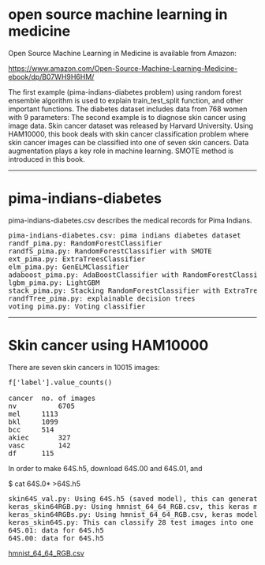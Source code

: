 # open source machine learning in medicine

Open Source Machine Learning in Medicine is available from Amazon:

https://www.amazon.com/Open-Source-Machine-Learning-Medicine-ebook/dp/B07WH9H6HM/

The first example (pima-indians-diabetes problem) using random forest ensemble algorithm is used to explain train_test_split function, and other important functions. The diabetes dataset includes data from 768 women with 9 parameters:
The second example is to diagnose skin cancer using image data. Skin cancer dataset was released by Harvard University.
Using HAM10000, this book deals with skin cancer classification problem where skin cancer images can be classified into one of seven skin cancers. Data augmentation plays a key role in machine learning. SMOTE method is introduced in this book.

------------------------------------------
# pima-indians-diabetes
pima-indians-diabetes.csv describes the medical records for Pima Indians.
<pre>
pima-indians-diabetes.csv: pima indians diabetes dataset
randf_pima.py: RandomForestClassifier
randfS_pima.py: RandomForestClassifier with SMOTE
ext_pima.py: ExtraTreesClassifier
elm_pima.py: GenELMClassifier
adaboost_pima.py: AdaBoostClassifier with RandomForestClassifier
lgbm_pima.py: LightGBM
stack_pima.py: Stacking RandomForestClassifier with ExtraTreesClassifier
randfTree_pima.py: explainable decision trees
voting_pima.py: Voting classifier
</pre>
-----------------------------------------------------------------------
# Skin cancer using HAM10000

There are seven skin cancers in 10015 images:
<pre>
f['label'].value_counts()

cancer	no. of images
nv          6705
mel	    1113
bkl	    1099
bcc	    514
akiec	    327
vasc	    142
df	    115
</pre>

In order to make 64S.h5, download 64S.00 and 64S.01, and 

$ cat 64S.0* >64S.h5

<pre>
skin64S_val.py: Using 64S.h5 (saved model), this can generate the same result of keras_sking64RGBs.py
keras_skin64RGB.py: Using hmnist_64_64_RGB.csv, this keras model can classify given images into one of seven skin cancers.
keras_skin64RGBs.py: Using hmnist_64_64_RGB.csv, keras model with SMOTE method can classify given images into one of seven skin cancers.
keras_skin64S.py: This can classify 28 test images into one of seven skin cancers:
64S.01: data for 64S.h5
64S.00: data for 64S.h5
</pre>
<a href="https://www.kaggleusercontent.com/kf/5823361/eyJhbGciOiJkaXIiLCJlbmMiOiJBMTI4Q0JDLUhTMjU2In0..o2RwehDj-1Qim6OODiegDg.Y3xOs4RI-eMDjAPaPW9ZVcsnyCdRdiwbeuM54AO-5ncw3CRi9g9ISUG8HHu7y6BaaWO2EdXiBGjEUwRaXN94ist_2Wa084IqGbNISaYXTNvibiA29OUz03CbAeFMa8kK-dtjh7xEVilR8eT7L4yBt65q90B0tNGG60NJncK3mBo9zFh3nK_IrSoDm5TM7UekibMG4zX6Zseb1coVFhEhCRzWq3DUMtAY5CWZoNZaQvKpWNJO1c0xs8prrEX47Wgy9XG1JlPn8THRs7-ZZrZgF0gw_hbcHzBOQbxbXZ9XPQwa4N6H4hh9H-jM_t3mepq-b9UfOim6nS93_DbzjqDAmWOVaeE3HiBjMVLmJdVdyBI1gZi5gbzsLFrWgmMvvL_27mFobitDHu_aXedJ1U0bS5KulEu5tL0I1c-2FV0VIuEZjrOzXBkcM-k2ecyK_x_xNamyM61uRr6LSAqhgeRk4FKjiigmLjWOQ2A94ifVsaaToXqf9DgopIeDgZhVXbSoycPCFvt1-IqYmNrNF53_tr58AR7pmkHo0ix8W0VchVv_ePpIuTpZlAaTNN56_L_1wyxtxDuMPy4JdV7GSK2zQ5UyEe2Mz4VE0w8FObuaYoT4kzbGL7K3FZoyowp5peAWwrCIKS_v5-rYKTAvmFKVsLZRP5YUzWR8KlT-GbGt4kc.EHDfJnqde0rthFZBHomsMw/hmnist_64_64_RGB.csv"> hmnist_64_64_RGB.csv</a>

